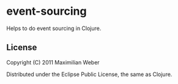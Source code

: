 # event-sourcing

Helps to do event sourcing in Clojure.

## License

Copyright (C) 2011 Maximilian Weber

Distributed under the Eclipse Public License, the same as Clojure.

